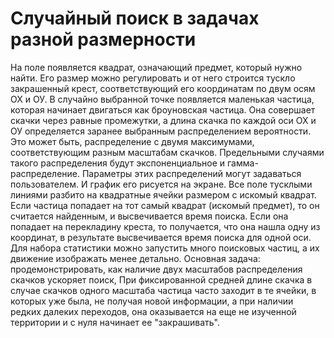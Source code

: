 # Случайный поиск в задачах разной размерности
На поле появляется квадрат, означающий предмет, который нужно найти.
Его размер можно регулировать и от него строится тускло закрашенный
крест, соответствующий его координатам по двум осям ОХ и ОУ. В
случайно выбранной точке появляется маленькая частица, которая
начинает двигаться как броуновская частица. Она совершает скачки через
равные промежутки, а длина скачка по каждой оси ОХ и ОУ определяется
заранее выбранным распределением вероятности. Это может быть,
распределение с двумя максимумами, соответствующим разным
масштабам скачков. Предельными случаями такого распределения будут
экспоненциальное и гамма-распределение.
Параметры этих распределений могут задаваться пользователем. И график его рисуется на
экране. Все поле тусклыми линиями разбито на квадратные ячейки
размером с искомый квадрат. Если частица попадает на тот самый квадрат
(искомый предмет), то он считается найденным, и высвечивается время
поиска. Если она попадает на перекладину креста, то получается, что она
нашла одну из координат, в результате высвечивается время поиска для
одной оси. Для набора статистики можно запустить много поисковых
частиц, а их движение изображать менее детально. Основная задача:
продемонстрировать, как наличие двух масштабов распределения скачков
ускоряет поиск, При фиксированной средней длине скачка в случае
скачков одного масштаба частица часто заходит в те ячейки, в которых уже
была, не получая новой информации, а при наличии редких далеких
переходов, она оказывается на еще не изученной территории и с нуля
начинает ее "закрашивать".

